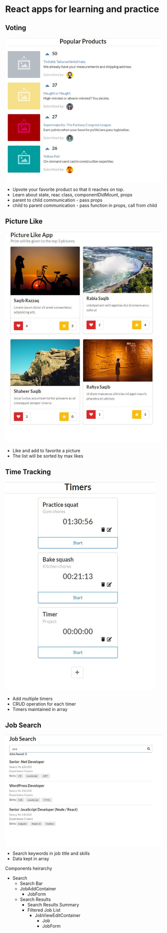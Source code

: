 # React apps for learning and practice

## Voting

![Voting app](images/voting.jpg)

- Upvote your favorite product so that it reaches on top.
- Learn about state, reac class, componentDidMount, props
- parent to child communication - pass props
- child to parent communication - pass function in props, call from child

## Picture Like

![Pic Like app](images/pic-like.jpg)

- Like and add to favorite a picture
- The list will be sorted by max likes

## Time Tracking

![Time tracking app](images/time-tracking.jpg)

- Add multiple timers
- CRUD operation for each timer
- Timers maintained in array

## Job Search

![Time tracking app](images/job-search.jpg)

- Search keywords in job title and skills
- Data kept in array

Components heirarchy

- Search
  - Search Bar
  - JobAddContainer
    - JobForm
  - Search Results
    - Search Results Summary
    - Filtered Job List
      - JobViewEditContainer
        - Job
        - JobForm